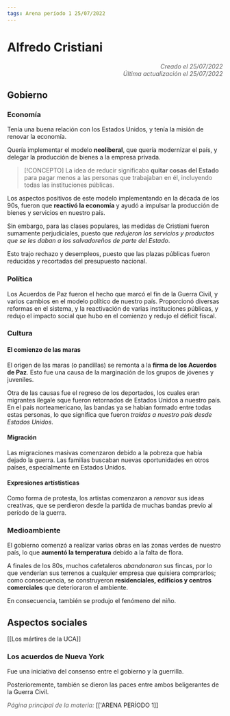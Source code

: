```yaml
---
tags: Arena período 1 25/07/2022
---
```


# Alfredo Cristiani
<div style="text-align: right; opacity: 0.7; font-style: italic;">Creado el 25/07/2022</div>
<div style="text-align: right; opacity: 0.7; font-style: italic;">Última actualización el 25/07/2022</div>

## Gobierno

### Economía

Tenía una buena relación con los Estados Unidos, y tenía la misión de renovar la economía.

Quería implementar el modelo **neoliberal**, que quería modernizar el país, y delegar la producción de bienes a la empresa privada.

> [!CONCEPTO]
> La idea de reducir significaba **quitar cosas del Estado** para pagar menos a las personas que trabajaban en él, incluyendo todas las instituciones públicas.

Los aspectos positivos de este modelo implementando en la década de los 90s, fueron que **reactivó la economía** y ayudó a impulsar la producción de bienes y servicios en nuestro país.

Sin embargo, para las clases populares, las medidas de Cristiani fueron sumamente perjudiciales, puesto que *redujeron los servicios y productos que se les daban a los salvadoreños de parte del Estado*.

Esto trajo rechazo y desempleos, puesto que las plazas públicas fueron reducidas y recortadas del presupuesto nacional.

### Política

Los Acuerdos de Paz fueron el hecho que marcó el fin de la Guerra Civil, y varios cambios en el modelo político de nuestro país. Proporcionó diversas reformas en el sistema, y la reactivación de varias instituciones públicas, y redujo el impacto social que hubo en el comienzo y redujo el déficit fiscal.

### Cultura

#### El comienzo de las maras

El origen de las maras (o pandillas) se remonta a la **firma de los Acuerdos de Paz**. Esto fue una causa de la marginación de los grupos de jóvenes y juveniles.

Otra de las causas fue el regreso de los deportados, los cuales eran migrantes ilegale sque fueron retornados de Estados Unidos a nuestro país. En el país norteamericano, las bandas ya se habían formado entre todas estas personas, lo que significa que fueron *traídas a nuestro país desde Estados Unidos*.

#### Migración

Las migraciones masivas comenzaron debido a la pobreza que había dejado la guerra. Las familias buscaban nuevas oportunidades en otros países, especialmente en Estados Unidos.

#### Expresiones artístisticas

Como forma de protesta, los artistas comenzaron a *renovar* sus ideas creativas, que se perdieron desde la partida de muchas bandas previo al período de la guerra.

### Medioambiente

El gobierno comenzó a realizar varias obras en las zonas verdes de nuestro país, lo que **aumentó la temperatura** debido a la falta de flora.

A finales de los 80s, muchos cafetaleros *abandonaron* sus fincas, por lo que venderían sus terrenos a cualquier empresa que quisiera comprarlos; como consecuencia, se construyeron **residenciales, edificios y centros comerciales** que deterioraron el ambiente.

En consecuencia, también se produjo el fenómeno del niño.

## Aspectos sociales

[[Los mártires de la UCA]]

### Los acuerdos de Nueva York

Fue una iniciativa del consenso entre el gobierno y la guerrilla. 

Posterioremente, también se dieron las paces entre ambos beligerantes de la Guerra Civil.

<span style="opacity: 0.7; font-style: italic;">Página principal de la materia:</span> [['ARENA PERÍODO 1]]